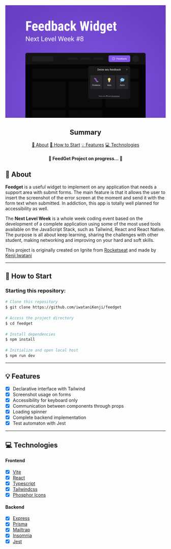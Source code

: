 <section align="center">
    <img src="./assets/cover.png" />
</section>

<h2 align="center">Summary</h2>

<p align="center">
    <a href="#about">📙 About</a>
    <!-- <a href="#preview">🖼️ Preview</a> -->
    <a href="#start">📖 How to Start</a>
    <a href="#features">💡 Features</a>
    <a href="#technologies">💻 Technologies</a>
</p>

<h4 align="center">
   🚧 FeedGet Project on progress... 🚧
</h4>

<H2 id="about">📙 About</H2>

<p><strong>Feedget</strong> is a useful widget to implement on any application that needs a support area with submit forms. The main feature is that it allows the user to insert the screenshot of the error screen at the moment and send it with the form text when submitted. In addiction, this app is totally well planned for accessibility as well.</p>
<p>The <strong>Next Level Week</strong> is a whole week coding event based on the development of a complete application using some of the most used tools available on the JavaScript Stack, such as Tailwind, React and React Native. The purpose is all about keep learning, sharing the challenges with other student, making networking and improving on your hard and soft skills.</p>
<p>This project is originally created on Ignite from <a href="https://www.rocketseat.com.br/">Rocketseat</a> and made by <a href="https://www.linkedin.com/in/kleverson-kenji-iwatani/">Kenji Iwatani</a></p>

<!-- ---

<H2 id="preview">🖼️ Preview</H2>

<section align="center">
    <img alt="feedget project overview" src="./public/images/preview.gif"/>
</section> -->

---

<H2 id="start">📖 How to Start</H2>

<h3>Starting this repository:</h3>

```bash
# Clone this repository
$ git clone https://github.com/iwataniKenji/feedget

# Access the project directory
$ cd feedget

# Install dependencies
$ npm install

# Initialize and open local host
$ npm run dev
```

---

<H2 id="features">💡 Features</H2>

- [x] Declarative interface with Tailwind
- [x] Screenshot usage on forms
- [x] Accessibility for keyboard only
- [x] Communication between components through props
- [x] Loading spinner
- [x] Complete backend implementation
- [x] Test automaton with Jest

---

<H2 id="technologies">💻 Technologies</H2>

<h4>Frontend</h4>

- [x] <a href="https://vitejs.dev/">Vite</a>
- [x] <a href="https://reactjs.org/">React</a>
- [x] <a href="https://www.typescriptlang.org/">Typescript</a>
- [x] <a href="https://tailwindcss.com/">Tailwindcss</a>
- [x] <a href="https://phosphoricons.com/">Phosphor Icons</a>

<h4>Backend</h4>

- [x] <a href="https://expressjs.com/">Express</a>
- [x] <a href="https://www.prisma.io/">Prisma</a>
- [x] <a href="https://mailtrap.io/">Mailtrap</a>
- [x] <a href="https://insomnia.rest/">Insomnia</a>
- [x] <a href="https://jestjs.io/">Jest</a>

